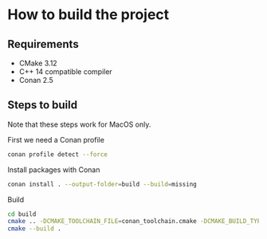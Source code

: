 # How to build the project

## Requirements
- CMake 3.12
- C++ 14 compatible compiler
- Conan 2.5

## Steps to build
Note that these steps work for MacOS only.

First we need a Conan profile 
```bash
conan profile detect --force
```
Install packages with Conan
```bash
conan install . --output-folder=build --build=missing
```
Build
```bash
cd build
cmake .. -DCMAKE_TOOLCHAIN_FILE=conan_toolchain.cmake -DCMAKE_BUILD_TYPE=Release -GNinja
cmake --build .
```
